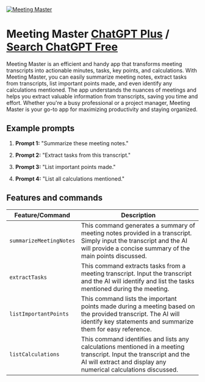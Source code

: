 
[![Meeting Master](https://files.oaiusercontent.com/file-kLBitlovhas2XmuN21bacmmu?se=2123-10-16T22%3A44%3A34Z&sp=r&sv=2021-08-06&sr=b&rscc=max-age%3D31536000%2C%20immutable&rscd=attachment%3B%20filename%3D0b8a5a79-fe71-41c0-8b58-cd2965beb02a.png&sig=i%2BRPpt7okqORYAvFiMhID4RqzQoVJ5CTGycwnKdjBUg%3D)](https://chat.openai.com/g/g-UgOV9S6Yl-meeting-master)

# Meeting Master [ChatGPT Plus](https://chat.openai.com/g/g-UgOV9S6Yl-meeting-master) / [Search ChatGPT Free](https://gptcall.net/index.html#/?search=Meeting%20Master)

Meeting Master is an efficient and handy app that transforms meeting transcripts into actionable minutes, tasks, key points, and calculations. With Meeting Master, you can easily summarize meeting notes, extract tasks from transcripts, list important points made, and even identify any calculations mentioned. The app understands the nuances of meetings and helps you extract valuable information from transcripts, saving you time and effort. Whether you're a busy professional or a project manager, Meeting Master is your go-to app for maximizing productivity and staying organized.

## Example prompts

1. **Prompt 1:** "Summarize these meeting notes."

2. **Prompt 2:** "Extract tasks from this transcript."

3. **Prompt 3:** "List important points made."

4. **Prompt 4:** "List all calculations mentioned."


## Features and commands

| Feature/Command | Description |
| --- | --- |
| `summarizeMeetingNotes` | This command generates a summary of meeting notes provided in a transcript. Simply input the transcript and the AI will provide a concise summary of the main points discussed. |
| `extractTasks` | This command extracts tasks from a meeting transcript. Input the transcript and the AI will identify and list the tasks mentioned during the meeting. |
| `listImportantPoints` | This command lists the important points made during a meeting based on the provided transcript. The AI will identify key statements and summarize them for easy reference. |
| `listCalculations` | This command identifies and lists any calculations mentioned in a meeting transcript. Input the transcript and the AI will extract and display any numerical calculations discussed. |


